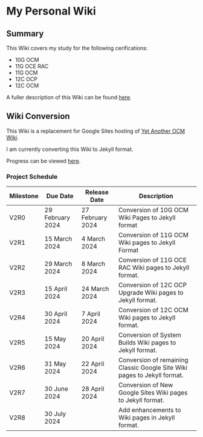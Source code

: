 # My Personal Wiki

## Summary

This Wiki covers my study for the following cerifications:

* 10G OCM
* 11G OCE RAC
* 11G OCM
* 12C OCP
* 12C OCM

A fuller description of this Wiki can be found [here](https://dfhawthorne.github.io/home.html).

## Wiki Conversion

This Wiki is a replacement for Google Sites hosting of [Yet Another OCM Wiki](https://sites.google.com/view/yetanotherocm/home).

I am currently converting this Wiki to Jekyll format.

Progress can be viewed [here](https://github.com/users/dfhawthorne/projects/5/views/1).

### Project Schedule

Milestone | Due Date | Release Date | Description
 --- | --- | --- | ---
V2R0 | 29 February 2024 | 27 February 2024 | Conversion of 10G OCM Wiki Pages to Jekyll format
V2R1 | 15 March 2024 | 4 March 2024 | Conversion of 11G OCM Wiki pages to Jekyll Format
V2R2 | 29 March 2024 | 8 March 2024 | Conversion of 11G OCE RAC Wiki pages to Jekyll format.
V2R3 | 15 April 2024 | 24 March 2024 | Conversion of 12C OCP Upgrade Wiki pages to Jekyll format.
V2R4 | 30 April 2024 | 7 April 2024 | Conversion of 12C OCM Wiki pages to Jekyll format.
V2R5 | 15 May 2024 | 20 April 2024 | Conversion of System Builds Wiki pages to Jekyll format.
V2R6 | 31 May 2024 | 22 April 2024 | Conversion of remaining Classic Google Site Wiki pages to Jekyll format.
V2R7 | 30 June 2024 | 28 April 2024 | Conversion of New Google Sites Wiki pages to Jekyll format.
V2R8 | 30 July 2024 |  | Add enhancements to Wiki pages in Jekyll format.
